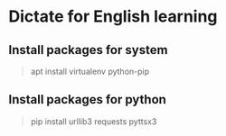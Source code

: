 # Dictate for English learning

## Install packages for system
> apt install virtualenv python-pip

## Install packages for python
> pip install urllib3 requests pyttsx3
